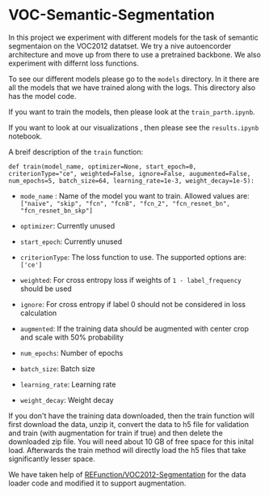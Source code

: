 # VOC-Semantic-Segmentation

In this project we experiment with different models for the task of semantic segmentaion on the VOC2012 datatset. We try a nive autoencorder architecture and move up from there to use a pretrained backbone. We also experiment with differnt loss functions. 

To see our different models please go to the `models` directory. In it there are all the models that we have trained along with the logs. This directory also has the model code.

If you want to train the models, then please look at the `train_parth.ipynb`. 

If you want to look at our visualizations , then please see the `results.ipynb` notebook.


A breif description of the `train` function:

`
def train(model_name, optimizer=None, start_epoch=0, criterionType="ce", weighted=False, ignore=False, augumented=False, num_epochs=5, batch_size=64, learning_rate=1e-3, weight_decay=1e-5):
`

- `mode_name` : Name of the model you want to train. Allowed values are: `["naive", "skip", "fcn", "fcn8", "fcn_2", "fcn_resnet_bn", "fcn_resnet_bn_skp"]`

- `optimizer`: Currently unused 

- `start_epoch`: Currently unused

- `criterionType`: The loss function to use. The supported options are: `['ce']`

- `weighted`: For cross entropy loss if weights of `1 - label_frequency` should be used 

- `ignore`: For cross entropy if label 0 should not be considered in loss calculation 

- `augmented`: If the training data should be augmented with center crop and scale with 50% probability 

- `num_epochs`: Number of epochs 

- `batch_size`: Batch size

- `learning_rate`: Learning rate

- `weight_decay`: Weight decay 


If you don't have the training data downloaded, then the train function will first download the data, unzip it, convert the data to h5 file for validation and train (with augmentation for train if true) and then delete the downloaded zip file. You will need about 10 GB of free space for this inital load. Afterwards the train method will directly load the h5 files that take significantly lesser space. 

We have taken help of [REFunction/VOC2012-Segmentation](https://github.com/REFunction/VOC2012-Segmentation) for the data loader code and modified it to support augmentation. 
